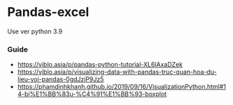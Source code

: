 # Pandas-excel

Use ver python 3.9

### Guide
- https://viblo.asia/p/pandas-python-tutorial-XL6lAxaDZek
- https://viblo.asia/p/visualizing-data-with-pandas-truc-quan-hoa-du-lieu-voi-pandas-0gdJzjP9Jz5
- https://phamdinhkhanh.github.io/2019/09/16/VisualizationPython.html#14-bi%E1%BB%83u-%C4%91%E1%BB%93-boxplot
